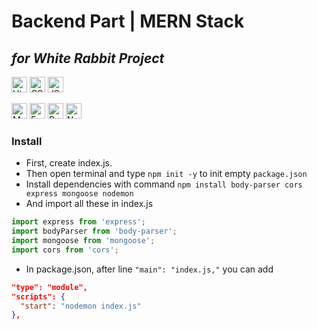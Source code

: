 # Backend Part | MERN Stack
## *for White Rabbit Project*

<img src="https://img.shields.io/badge/HTML5-E34F26?style=for-the-badge&logo=html5&logoColor=white" alt="Html logo" title="Html" height="25" /> <img src="https://img.shields.io/badge/CSS3-1572B6?style=for-the-badge&logo=css3&logoColor=white" alt="CSS logo" title="CSS" height="25"/> <img src="https://img.shields.io/badge/JavaScript-323330?style=for-the-badge&logo=javascript&logoColor=F7DF1E" alt="JS logo" title="JS" height="25" /> 

<img src="https://img.shields.io/badge/MongoDB-4EA94B?style=for-the-badge&logo=mongodb&logoColor=white" alt="MongoDb logo" title="MongoDb" height="25" /> <img src="https://img.shields.io/badge/Express.js-404D59?style=for-the-badge" alt="Express" title="Express" height="25"/> <img src="https://img.shields.io/badge/React-20232A?style=for-the-badge&logo=react&logoColor=61DAFB" alt="React logo" title="React" height="25" /> <img src="https://img.shields.io/badge/Node.js-43853D?style=for-the-badge&logo=node.js&logoColor=white" alt="Node logo" title="Node" height="25" />

### Install

- First, create index.js.
- Then open terminal and type `npm init -y` to init empty `package.json`
- Install dependencies with command `npm install body-parser cors express mongoose nodemon`  
- And import all these in index.js

```js
import express from 'express';
import bodyParser from 'body-parser';
import mongoose from 'mongoose';
import cors from 'cors';
```

- In package.json, after line `"main": "index.js,"`
you can add

```json
"type": "module",
"scripts": {
  "start": "nodemon index.js"
},
```
